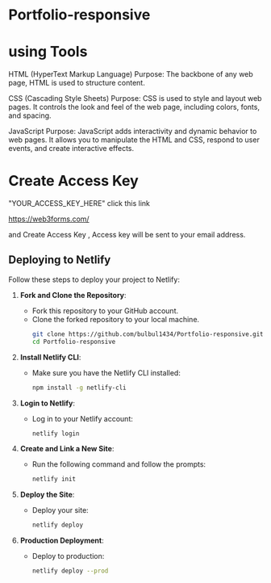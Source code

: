 # Portfolio-responsive

 #  using Tools

 HTML (HyperText Markup Language)
Purpose: The backbone of any web page, HTML is used to structure content.

CSS (Cascading Style Sheets)
Purpose: CSS is used to style and layout web pages. It controls the look and feel of the web page, including colors, fonts, and spacing.

JavaScript
Purpose: JavaScript adds interactivity and dynamic behavior to web pages. It allows you to manipulate the HTML and CSS, respond to user events, and create interactive effects.

# Create Access Key

 <input type="hidden" name="access_key" value="YOUR_ACCESS_KEY_HERE">

 "YOUR_ACCESS_KEY_HERE"
click this link 
     
 https://web3forms.com/ 

and Create Access Key , Access key will be sent to your email address.




## Deploying to Netlify

Follow these steps to deploy your project to Netlify:

1. **Fork and Clone the Repository**:
   - Fork this repository to your GitHub account.
   - Clone the forked repository to your local machine.
     ```sh
     git clone https://github.com/bulbul1434/Portfolio-responsive.git
     cd Portfolio-responsive
     ```

2. **Install Netlify CLI**:
   - Make sure you have the Netlify CLI installed:
     ```sh
     npm install -g netlify-cli
     ```

3. **Login to Netlify**:
   - Log in to your Netlify account:
     ```sh
     netlify login
     ```

4. **Create and Link a New Site**:
   - Run the following command and follow the prompts:
     ```sh
     netlify init
     ```

5. **Deploy the Site**:
   - Deploy your site:
     ```sh
     netlify deploy
     ```

6. **Production Deployment**:
   - Deploy to production:
     ```sh
     netlify deploy --prod
     ```

